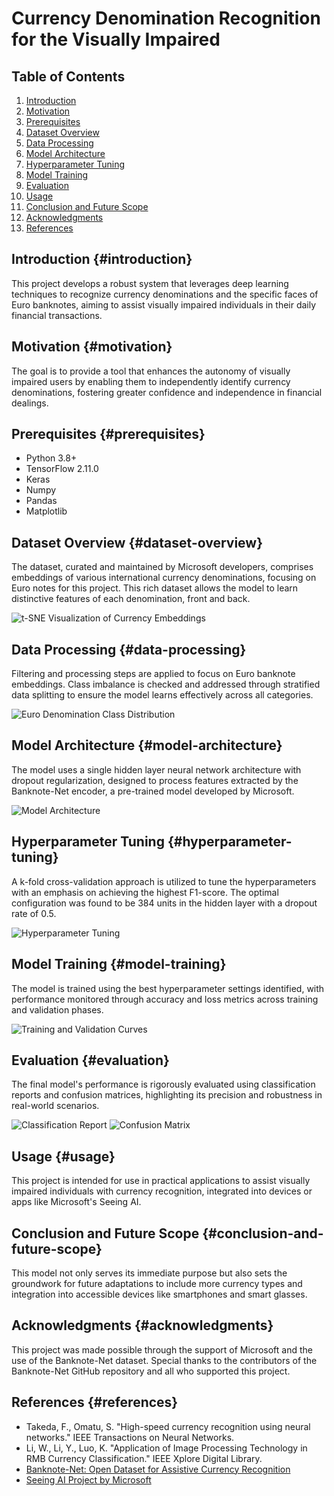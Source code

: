 # Currency Denomination Recognition for the Visually Impaired

## Table of Contents

1. [Introduction](#introduction)
2. [Motivation](#motivation)
3. [Prerequisites](#prerequisites)
4. [Dataset Overview](#dataset-overview)
5. [Data Processing](#data-processing)
6. [Model Architecture](#model-architecture)
7. [Hyperparameter Tuning](#hyperparameter-tuning)
8. [Model Training](#model-training)
9. [Evaluation](#evaluation)
10. [Usage](#usage)
11. [Conclusion and Future Scope](#conclusion-and-future-scope)
12. [Acknowledgments](#acknowledgments)
13. [References](#references)

## Introduction {#introduction}

This project develops a robust system that leverages deep learning techniques to recognize currency denominations and the specific faces of Euro banknotes, aiming to assist visually impaired individuals in their daily financial transactions.

## Motivation {#motivation}

The goal is to provide a tool that enhances the autonomy of visually impaired users by enabling them to independently identify currency denominations, fostering greater confidence and independence in financial dealings.

## Prerequisites {#prerequisites}

- Python 3.8+
- TensorFlow 2.11.0
- Keras
- Numpy
- Pandas
- Matplotlib

## Dataset Overview {#dataset-overview}

The dataset, curated and maintained by Microsoft developers, comprises embeddings of various international currency denominations, focusing on Euro notes for this project. This rich dataset allows the model to learn distinctive features of each denomination, front and back.

![t-SNE Visualization of Currency Embeddings](figures/t_sne.png)

## Data Processing {#data-processing}

Filtering and processing steps are applied to focus on Euro banknote embeddings. Class imbalance is checked and addressed through stratified data splitting to ensure the model learns effectively across all categories.

![Euro Denomination Class Distribution](figures/class_distribution.png)

## Model Architecture {#model-architecture}

The model uses a single hidden layer neural network architecture with dropout regularization, designed to process features extracted by the Banknote-Net encoder, a pre-trained model developed by Microsoft.

![Model Architecture](figures/architecture.png)

## Hyperparameter Tuning {#hyperparameter-tuning}

A k-fold cross-validation approach is utilized to tune the hyperparameters with an emphasis on achieving the highest F1-score. The optimal configuration was found to be 384 units in the hidden layer with a dropout rate of 0.5.

![Hyperparameter Tuning](figures/hyperparameter_tuning.png)

## Model Training {#model-training}

The model is trained using the best hyperparameter settings identified, with performance monitored through accuracy and loss metrics across training and validation phases.

![Training and Validation Curves](figures/loss_accuracy.png)

## Evaluation {#evaluation}

The final model's performance is rigorously evaluated using classification reports and confusion matrices, highlighting its precision and robustness in real-world scenarios.

![Classification Report](figures/classification_report.png)
![Confusion Matrix](figures/conf_mat.png)

## Usage {#usage}

This project is intended for use in practical applications to assist visually impaired individuals with currency recognition, integrated into devices or apps like Microsoft's Seeing AI.

## Conclusion and Future Scope {#conclusion-and-future-scope}

This model not only serves its immediate purpose but also sets the groundwork for future adaptations to include more currency types and integration into accessible devices like smartphones and smart glasses.

## Acknowledgments {#acknowledgments}

This project was made possible through the support of Microsoft and the use of the Banknote-Net dataset. Special thanks to the contributors of the Banknote-Net GitHub repository and all who supported this project.

## References {#references}

- Takeda, F., Omatu, S. "High-speed currency recognition using neural networks." IEEE Transactions on Neural Networks.
- Li, W., Li, Y., Luo, K. "Application of Image Processing Technology in RMB Currency Classification." IEEE Xplore Digital Library.
- [Banknote-Net: Open Dataset for Assistive Currency Recognition](https://github.com/microsoft/banknote-net)
- [Seeing AI Project by Microsoft](https://www.microsoft.com/en-us/ai/seeing-ai)
